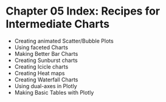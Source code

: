 # Chapter 05 Index: Recipes for Intermediate Charts

- Creating animated Scatter/Bubble Plots
- Using faceted Charts
- Making Better Bar Charts
- Creating Sunburst charts
- Creating Icicle charts
- Creating Heat maps
- Creating Waterfall Charts
- Using dual-axes in Plotly
- Making Basic Tables with Plotly
